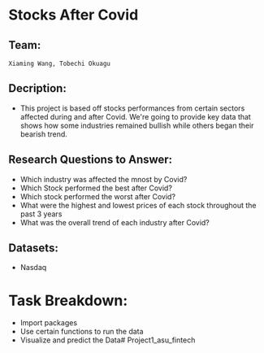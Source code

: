 # Stocks After Covid
## Team:
    Xiaming Wang, Tobechi Okuagu
## Decription: 
* This project is based off stocks performances from certain sectors affected during and after Covid. We're going to provide key data that shows how some industries remained bullish while others began their bearish trend.
## Research Questions to Answer:
   * Which industry was affected the mnost by Covid?
* Which Stock performed the best after Covid?
* Which stock performed the worst after Covid?
* What were the highest and lowest prices of each stock throughout the past 3 years
* What was the overall trend of each industry after Covid?

## Datasets:
 * Nasdaq

# Task Breakdown:
* Import packages
* Use certain functions to run the data
* Visualize and predict the Data# Project1_asu_fintech